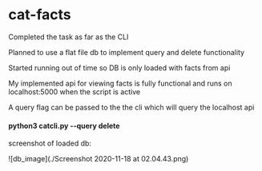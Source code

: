 # cat-facts

Completed the task as far as the CLI

Planned to use a flat file db to implement query and delete functionality

Started running out of time so DB is only loaded with facts from api

My implemented api for viewing facts is fully functional and runs on localhost:5000 when the script is active

A query flag can be passed to the the cli which will query the localhost api

#### python3 catcli.py --query delete

screenshot of loaded db:

![db_image](./Screenshot 2020-11-18 at 02.04.43.png)
